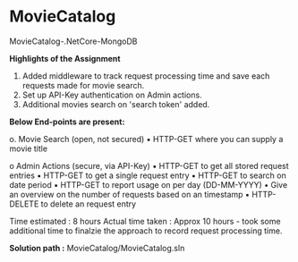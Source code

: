 # MovieCatalog
MovieCatalog-.NetCore-MongoDB

**Highlights of the Assignment**
  1. Added middleware to track request processing time and save each requests made for movie search.
  2. Set up API-Key authentication on Admin actions.
  3. Additional movies search on 'search token' added.

**Below End-points are present:**

o. Movie Search (open, not secured)
  ▪ HTTP-GET where you can supply a movie title
  
o Admin Actions (secure, via API-Key)
▪ HTTP-GET to get all stored request entries
▪ HTTP-GET to get a single request entry
▪ HTTP-GET to search on date period
▪ HTTP-GET to report usage on per day (DD-MM-YYYY)
• Give an overview on the number of requests based on an timestamp 
▪ HTTP-DELETE to delete an request entry


Time estimated : 8 hours 
Actual time taken : Approx 10 hours - took some additional time to finalzie the approach to record request processing time.

**Solution path :** MovieCatalog/MovieCatalog.sln
